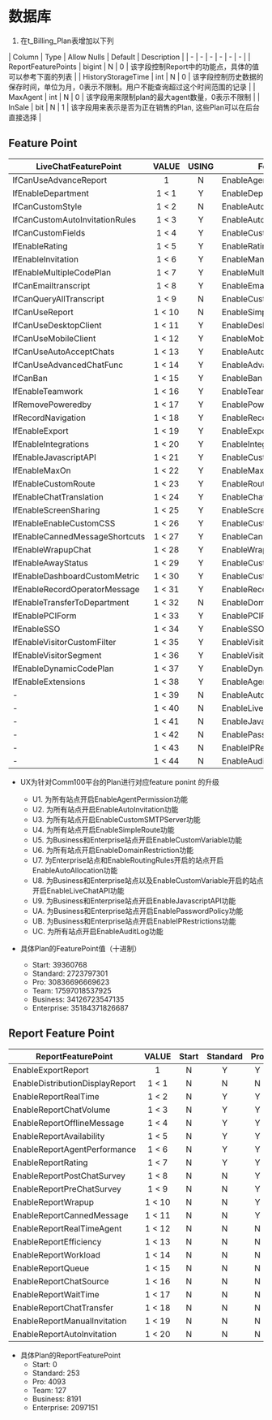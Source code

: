# 数据库

1. 在t_Billing_Plan表增加以下列

| Column | Type | Allow Nulls | Default | Description |
| - | - | - | - | - | - |
| ReportFeaturePoints | bigint | N | 0 | 该字段控制Report中的功能点，具体的值可以参考下面的列表 |
| HistoryStorageTime | int | N | 0 | 该字段控制历史数据的保存时间，单位为月，0表示不限制。用户不能查询超过这个时间范围的记录 |
| MaxAgent | int | N | 0 | 该字段用来限制plan的最大agent数量，0表示不限制 |
| InSale | bit | N | 1 | 该字段用来表示是否为正在销售的Plan, 这些Plan可以在后台直接选择 |

## Feature Point

| LiveChatFeaturePoint | VALUE | USING | FeaturePoint | Add/Change | Start | Standard | Pro | Team | Businuess | Enterprise | Upgrade |
| - | :-: | :-: | - | :-: | :-: | :-: | :-: | :-: | :-: | :-: | :-: |
| IfCanUseAdvanceReport             | 1      | N | EnableAgentPermission        | C | N | Y | Y | Y | Y | Y | U1 |
| IfEnableDepartment                | 1 < 1  | Y | EnableDepartment             | - | N | N | Y | N | Y | Y | -  |
| IfCanCustomStyle                  | 1 < 2  | N | EnableAutoInvitation         | C | N | Y | Y | Y | Y | Y | U2 |
| IfCanCustomAutoInvitationRules    | 1 < 3  | Y | EnableAutoInvitationRules    | - | N | N | N | N | Y | Y | -  |
| IfCanCustomFields                 | 1 < 4  | Y | EnableCustomFields           | - | N | Y | Y | N | Y | Y | -  |
| IfEnableRating                    | 1 < 5  | Y | EnableRating                 | - | N | Y | Y | N | Y | Y | -  |
| IfEnableInvitation                | 1 < 6  | Y | EnableManualInvitation       | - | N | N | N | Y | Y | Y | -  |
| IfEnableMultipleCodePlan          | 1 < 7  | Y | EnableMultipleCampaigns      | - | N | N | Y | Y | Y | Y | -  |
| IfCanEmailtranscript              | 1 < 8  | Y | EnableEmailTranscript        | - | Y | Y | Y | Y | Y | Y | -  |
| IfCanQueryAllTranscript           | 1 < 9  | N | EnableCustomSMTPServer       | C | N | N | N | Y | Y | Y | U3 |
| IfCanUseReport                    | 1 < 10 | N | EnableSimpleRoute            | C | N | N | Y | Y | Y | Y | U4 |
| IfCanUseDesktopClient             | 1 < 11 | Y | EnableDesktopClient          | - | Y | Y | Y | Y | Y | Y | -  |
| IfCanUseMobileClient              | 1 < 12 | Y | EnableMobileClient           | - | Y | Y | Y | Y | Y | Y | -  |
| IfCanUseAutoAcceptChats           | 1 < 13 | Y | EnableAutoAccept             | - | N | N | N | Y | Y | Y | -  |
| IfCanUseAdvancedChatFunc          | 1 < 14 | Y | EnableAdvancedChatFunc       | - | N | Y | Y | Y | Y | Y | -  |
| IfCanBan                          | 1 < 15 | Y | EnableBan                    | - | Y | Y | Y | Y | Y | Y | -  |
| IfEnableTeamwork                  | 1 < 16 | Y | EnableTeamwork               | - | N | Y | Y | Y | Y | Y | -  |
| IfRemovePoweredby                 | 1 < 17 | Y | EnablePoweredByRemoval       | - | N | N | N | N | Y | Y | -  |
| IfRecordNavigation                | 1 < 18 | Y | EnableRecordNavigation       | - | N | N | N | N | N | N | -  |
| IfEnableExport                    | 1 < 19 | Y | EnableExportHistory          | - | Y | Y | Y | Y | Y | Y | -  |
| IfEnableIntegrations              | 1 < 20 | Y | EnableIntegrations           | - | Y | Y | Y | N | Y | Y | -  |
| IfEnableJavascriptAPI             | 1 < 21 | Y | EnableCustomVariable         | C | N | N | N | N | Y | Y | U5 |
| IfEnableMaxOn                     | 1 < 22 | Y | EnableMaxOn                  | - | Y | Y | Y | N | N | Y | -  |
| IfEnableCustomRoute               | 1 < 23 | Y | EnableRoutingRules           | - | N | N | N | N | N | Y | -  |
| IfEnableChatTranslation           | 1 < 24 | Y | EnableChatTranslation        | - | N | N | N | N | Y | Y | -  |
| IfEnableScreenSharing             | 1 < 25 | Y | EnableScreenSharing          | - | Y | Y | Y | N | Y | Y | -  |
| IfEnableEnableCustomCSS           | 1 < 26 | Y | EnableCustomCSS              | - | N | N | N | N | Y | Y | -  |
| IfEnableCannedMessageShortcuts    | 1 < 27 | Y | EnableCannedMessageShortcut  | - | N | N | Y | N | Y | Y | -  |
| IfEnableWrapupChat                | 1 < 28 | Y | EnableWrapup                 | - | N | N | Y | N | Y | Y | -  |
| IfEnableAwayStatus                | 1 < 29 | Y | EnableCustomAwayStatus       | - | N | Y | Y | Y | Y | Y | -  |
| IfEnableDashboardCustomMetric     | 1 < 30 | Y | EnableCustomMatrics          | - | N | N | N | N | N | Y | -  |
| IfEnableRecordOperatorMessage     | 1 < 31 | Y | EnableRecordAgentMessage     | - | N | Y | Y | N | Y | Y | -  |
| IfEnableTransferToDepartment      | 1 < 32 | N | EnableDomainRestriction      | C | N | N | Y | Y | Y | Y | U6 |
| IfEnablePCIForm                   | 1 < 33 | Y | EnablePCIForm                | - | N | N | Y | N | N | Y | -  |
| IfEnableSSO                       | 1 < 34 | Y | EnableSSO                    | - | N | N | N | N | N | Y | -  |
| IfEnableVisitorCustomFilter       | 1 < 35 | Y | EnableVisitorCustomFilter    | - | N | N | Y | N | Y | Y | -  |
| IfEnableVisitorSegment            | 1 < 36 | Y | EnableVisitorSegmentation    | - | N | N | N | N | N | Y | -  |
| IfEnableDynamicCodePlan           | 1 < 37 | Y | EnableDynamicCampaign        | - | N | N | N | N | N | Y | -  |
| IfEnableExtensions                | 1 < 38 | Y | EnableAgentConsoleExtension  | - | N | N | N | N | N | Y | -  |
| -                                 | 1 < 39 | N | EnableAutoAllocation         | A | N | N | N | N | N | Y | U7 |
| -                                 | 1 < 40 | N | EnableLiveChatAPI            | A | N | N | N | N | Y | Y | U8 |
| -                                 | 1 < 41 | N | EnableJavascriptAPI          | A | N | N | N | N | Y | Y | U9 |
| -                                 | 1 < 42 | N | EnablePasswordPolicy         | A | N | N | Y | N | Y | Y | UA |
| -                                 | 1 < 43 | N | EnableIPRestrictions         | A | N | N | Y | N | Y | Y | UB |
| -                                 | 1 < 44 | N | EnableAuditLog               | A | N | N | Y | Y | Y | Y | UC |


+ UX为针对Comm100平台的Plan进行对应feature ponint 的升级
  - U1. 为所有站点开启EnableAgentPermission功能
  - U2. 为所有站点开启EnableAutoInvitation功能
  - U3. 为所有站点开启EnableCustomSMTPServer功能
  - U4. 为所有站点开启EnableSimpleRoute功能
  - U5. 为Business和Enterprise站点开启EnableCustomVariable功能
  - U6. 为所有站点开启EnableDomainRestriction功能
  - U7. 为Enterprise站点和EnableRoutingRules开启的站点开启EnableAutoAllocation功能
  - U8. 为Business和Enterprise站点以及EnableCustomVariable开启的站点开启EnableLiveChatAPI功能
  - U9. 为Business和Enterprise站点开启EnableJavascriptAPI功能
  - UA. 为Business和Enterprise站点开启EnablePasswordPolicy功能
  - UB. 为Business和Enterprise站点开启EnableIPRestrictions功能
  - UC. 为所有站点开启EnableAuditLog功能

+ 具体Plan的FeaturePoint值（十进制）
  - Start: 39360768
  - Standard: 2723797301
  - Pro: 30836696669623
  - Team: 17597018537925
  - Business: 34126723547135
  - Enterprise: 35184371826687

## Report Feature Point
| ReportFeaturePoint | VALUE | Start | Standard | Pro | Team | Businuess | Enterprise |
| - | :-: | :-: | :-: | :-: | :-: | :-: | :-: |
| EnableExportReport                | 1      | N | Y | Y | Y | Y | Y |
| EnableDistributionDisplayReport   | 1 < 1  | N | N | N | Y | Y | Y |
| EnableReportRealTime              | 1 < 2  | N | Y | Y | Y | Y | Y |
| EnableReportChatVolume            | 1 < 3  | N | Y | Y | Y | Y | Y |
| EnableReportOfflineMessage        | 1 < 4  | N | Y | Y | Y | Y | Y |
| EnableReportAvailability          | 1 < 5  | N | Y | Y | Y | Y | Y |
| EnableReportAgentPerformance      | 1 < 6  | N | Y | Y | Y | Y | Y |
| EnableReportRating                | 1 < 7  | N | Y | Y | N | Y | Y |
| EnableReportPostChatSurvey        | 1 < 8  | N | N | Y | N | Y | Y |
| EnableReportPreChatSurvey         | 1 < 9  | N | N | Y | N | Y | Y |
| EnableReportWrapup                | 1 < 10 | N | N | Y | N | Y | Y |
| EnableReportCannedMessage         | 1 < 11 | N | N | Y | N | Y | Y |
| EnableReportRealTimeAgent         | 1 < 12 | N | N | N | N | Y | Y |
| EnableReportEfficiency            | 1 < 13 | N | N | N | N | N | Y |
| EnableReportWorkload              | 1 < 14 | N | N | N | N | N | Y |
| EnableReportQueue                 | 1 < 15 | N | N | N | N | N | Y |
| EnableReportChatSource            | 1 < 16 | N | N | N | N | N | Y |
| EnableReportWaitTime              | 1 < 17 | N | N | N | N | N | Y |
| EnableReportChatTransfer          | 1 < 18 | N | N | N | N | N | Y |
| EnableReportManualInvitation      | 1 < 19 | N | N | N | N | N | Y |
| EnableReportAutoInvitation        | 1 < 20 | N | N | N | N | N | Y |


+ 具体Plan的ReportFeaturePoint
  - Start: 0
  - Standard: 253
  - Pro: 4093
  - Team: 127
  - Business: 8191
  - Enterprise: 2097151
